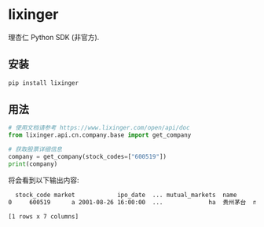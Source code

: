 # lixinger

理杏仁 Python SDK (非官方).

## 安装

```bash
pip install lixinger
```

## 用法

```python
# 使用文档请参考 https://www.lixinger.com/open/api/doc
from lixinger.api.cn.company.base import get_company

# 获取股票详细信息
company = get_company(stock_codes=["600519"])
print(company)
```

将会看到以下输出内容:

```bash
  stock_code market            ipo_date  ... mutual_markets  name        fs_type
0     600519      a 2001-08-26 16:00:00  ...             ha  贵州茅台  non_financial

[1 rows x 7 columns]
```
